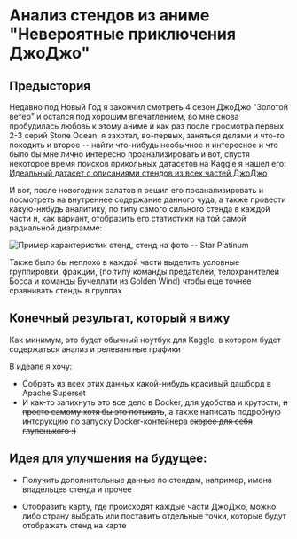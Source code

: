 # Анализ стендов из аниме "Невероятные приключения ДжоДжо"

## Предыстория

Недавно под Новый Год я закончил смотреть 4 сезон ДжоДжо "Золотой ветер" и остался под хорошим впечатлением, во мне снова пробудилась любовь к этому аниме и как раз после просмотра первых 2-3 серий Stone Ocean, я захотел, во-первых, заняться делами и что-то покодить и второе -- найти что-нибудь необычное и интересное и что было бы мне лично интересно проанализировать и вот, спустя некоторое время поисков прикольных датасетов на Kaggle я нашел его: [Идеальный датасет с описаниями стендов из всех частей ДжоДжо](https://www.kaggle.com/datasets/shilongzhuang/all-stands-in-jojo-bizarre-adventure-with-stats/data) 

И вот, после новогодних салатов я решил его проанализировать и посмотреть на внутреннее содержание данного чуда, а также провести какую-нибудь аналитику, по типу самого сильного стенда в каждой части и, как вариант, отобразить его статистики на той самой радиальной диаграмме:

![Пример характеристик стенд, стенд на фото -- Star Platinum](https://i.pinimg.com/originals/b5/f7/85/b5f785f8cb31ae60cd727e5ee51cc4f5.jpg)

Также было бы неплохо в каждой части выделить условные группировки, фракции, (по типу команды предателей, телохранителей Босса и команды Бучеллати из Golden Wind) чтобы еще точнее сравнивать стенды в группах

## Конечный результат, который я вижу

Как минимум, это будет обычный ноутбук для Kaggle, в котором будет содержаться анализ и релевантные графики

В идеале я хочу:

- Собрать из всех этих данных какой-нибудь красивый дашборд в Apache Superset
- И как-то запихнуть это все дело в Docker, для удобства и крутости, ~~и просто самому хотя бы это потыкать~~, а также написать подробную интсрукцию по запуску Docker-контейнера ~~скорее для себя глупенького :)~~

## Идея для улучшения на будущее:

- Получить дополнительные данные по стендам, например, имена владельцев стенда и прочее

- Отобразить карту, где происходят каждые части ДжоДжо, можно либо страну выбрать или поставить отдельные точки, которые будут отображать стенд на карте
